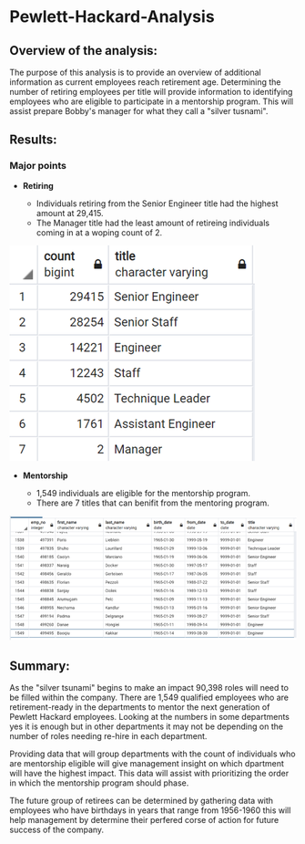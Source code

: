 # Pewlett-Hackard-Analysis

## Overview of the analysis: 
The purpose of this analysis is to provide an overview of additional information as current employees reach retirement age.  Determining the number of retiring employees per title will provide information to identifying employees who are eligible to participate in a mentorship program. This will assist prepare Bobby's manager for what they call a "silver tusnami".

## Results:

### Major points
- **Retiring**
  
  - Individuals retiring from the Senior Engineer title had the highest amount at 29,415.
  - The Manager title had the least amount of retireing individuals coming in at a woping count of 2.

![retiring_titles](https://github.com/Coachnmomof3/Pewlett-Hackard-Analysis/blob/master/retiring_titles.png)


- **Mentorship**
  
  - 1,549 individuals are eligible for the mentorship program.
  - There are 7 titles that can benifit from the mentoring program.

![mentorship_eligibility](https://github.com/Coachnmomof3/Pewlett-Hackard-Analysis/blob/master/mentorship_eligibility.png)

## Summary: 
As the "silver tsunami" begins to make an impact 90,398 roles will need to be filled within the company. There are 1,549 qualified employees who are retirement-ready in the departments to mentor the next generation of Pewlett Hackard employees. Looking at the numbers in some departments yes it is enough but in other departments it may not be depending on the number of roles needing re-hire in each department.

Providing data that will group departments with the count of individuals who are mentorship eligible will give management insight on which dpartment will have the highest impact. This data will assist with prioritizing the order in which the mentorship program should phase.

The future group of retirees can be determined by gathering data with employees who have birthdays in years that range from 1956-1960 this will help management by determine their perfered corse of action for future success of the company.